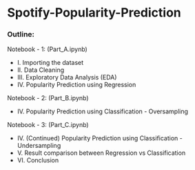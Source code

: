 # Spotify-Popularity-Prediction
### Outline:
Notebook - 1: (Part_A.ipynb)
* I.    Importing the dataset
* II.   Data Cleaning 
* III.  Exploratory Data Analysis (EDA) 
* IV.   Popularity Prediction using Regression

Notebook - 2: (Part_B.ipynb)
* IV.   Popularity Prediction using Classification - Oversampling

Notebook - 3: (Part_C.ipynb)
* IV.   (Continued) Popularity Prediction using Classification - Undersampling
* V.    Result comparison between Regression vs Classification 
* VI.   Conclusion
